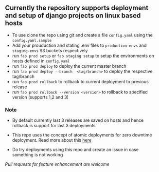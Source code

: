 ## Currently the repository supports deployment and setup of django projects on linux based hosts

* To use  clone the repo using git  and create a file `config.yaml` using the `config.yaml.sample`
* Add your prouduction and stating .env files to `production-envs` and `staging-envs` S3 buckets respectively
* run `fab prod setup` or `fab staging setup` to setup the environments on hosts defined in `config.yaml`
* run `fab prod deploy` to  deploy the current master branch 
* run `fab prod deploy --branch  <tag/branch>` to deploy the respective tag/branch 
* run `fab prod rollback` to rollback to current deployment to previous release
* run `fab prod rollback --version <version>` to rollback to specified version (supports 1,2 and 3)

### Note ### 
* By default currently last 3 releases are saved on hosts and hence rollback is support for last 3 deployments
* This repo uses the concept of atomic deployments for zero downtime deployment.
Read more about this [here](https://buddy.works/blog/introducing-atomic-deployments)

* Do try deployments using this repo and create an issue in case something is not working

*Pull requests for feature enhancement are welcome* 

